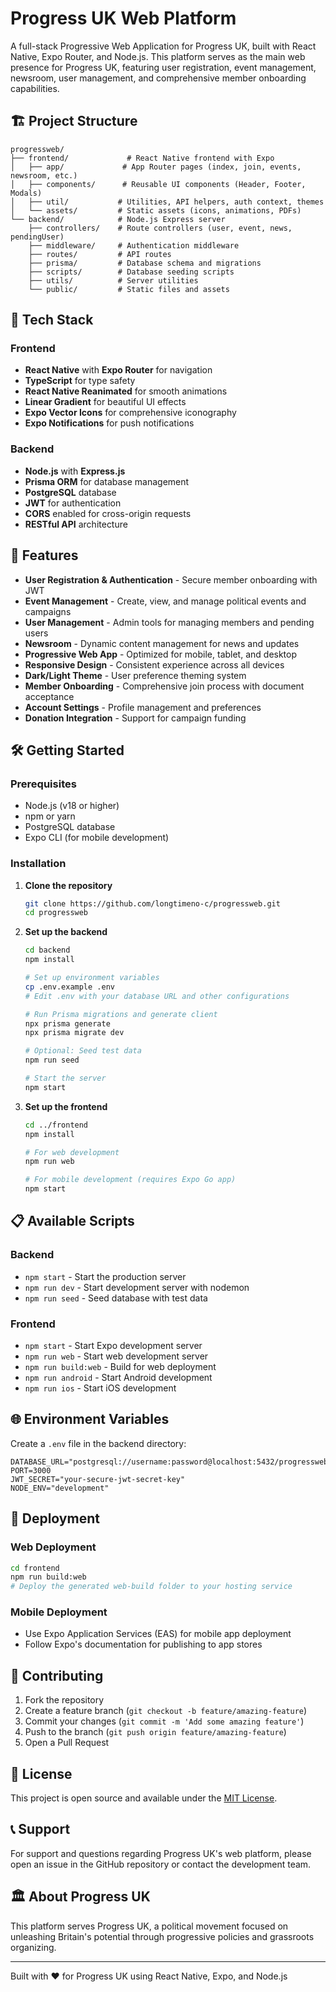 # Progress UK Web Platform

A full-stack Progressive Web Application for Progress UK, built with React Native, Expo Router, and Node.js. This platform serves as the main web presence for Progress UK, featuring user registration, event management, newsroom, user management, and comprehensive member onboarding capabilities.

## 🏗️ Project Structure

```
progressweb/
├── frontend/             # React Native frontend with Expo
│   ├── app/             # App Router pages (index, join, events, newsroom, etc.)
│   ├── components/      # Reusable UI components (Header, Footer, Modals)
│   ├── util/           # Utilities, API helpers, auth context, themes
│   └── assets/         # Static assets (icons, animations, PDFs)
└── backend/            # Node.js Express server
    ├── controllers/    # Route controllers (user, event, news, pendingUser)
    ├── middleware/     # Authentication middleware
    ├── routes/         # API routes
    ├── prisma/         # Database schema and migrations
    ├── scripts/        # Database seeding scripts
    ├── utils/          # Server utilities
    └── public/         # Static files and assets
```

## 🚀 Tech Stack

### Frontend
- **React Native** with **Expo Router** for navigation
- **TypeScript** for type safety
- **React Native Reanimated** for smooth animations
- **Linear Gradient** for beautiful UI effects
- **Expo Vector Icons** for comprehensive iconography
- **Expo Notifications** for push notifications

### Backend
- **Node.js** with **Express.js**
- **Prisma ORM** for database management
- **PostgreSQL** database
- **JWT** for authentication
- **CORS** enabled for cross-origin requests
- **RESTful API** architecture

## 📱 Features

- **User Registration & Authentication** - Secure member onboarding with JWT
- **Event Management** - Create, view, and manage political events and campaigns
- **User Management** - Admin tools for managing members and pending users
- **Newsroom** - Dynamic content management for news and updates
- **Progressive Web App** - Optimized for mobile, tablet, and desktop
- **Responsive Design** - Consistent experience across all devices
- **Dark/Light Theme** - User preference theming system
- **Member Onboarding** - Comprehensive join process with document acceptance
- **Account Settings** - Profile management and preferences
- **Donation Integration** - Support for campaign funding

## 🛠️ Getting Started

### Prerequisites
- Node.js (v18 or higher)
- npm or yarn
- PostgreSQL database
- Expo CLI (for mobile development)

### Installation

1. **Clone the repository**
   ```bash
   git clone https://github.com/longtimeno-c/progressweb.git
   cd progressweb
   ```

2. **Set up the backend**
   ```bash
   cd backend
   npm install
   
   # Set up environment variables
   cp .env.example .env
   # Edit .env with your database URL and other configurations
   
   # Run Prisma migrations and generate client
   npx prisma generate
   npx prisma migrate dev
   
   # Optional: Seed test data
   npm run seed
   
   # Start the server
   npm start
   ```

3. **Set up the frontend**
   ```bash
   cd ../frontend
   npm install
   
   # For web development
   npm run web
   
   # For mobile development (requires Expo Go app)
   npm start
   ```

## 📋 Available Scripts

### Backend
- `npm start` - Start the production server
- `npm run dev` - Start development server with nodemon
- `npm run seed` - Seed database with test data

### Frontend
- `npm start` - Start Expo development server
- `npm run web` - Start web development server
- `npm run build:web` - Build for web deployment
- `npm run android` - Start Android development
- `npm run ios` - Start iOS development

## 🌐 Environment Variables

Create a `.env` file in the backend directory:

```env
DATABASE_URL="postgresql://username:password@localhost:5432/progressweb"
PORT=3000
JWT_SECRET="your-secure-jwt-secret-key"
NODE_ENV="development"
```

## 📱 Deployment

### Web Deployment
```bash
cd frontend
npm run build:web
# Deploy the generated web-build folder to your hosting service
```

### Mobile Deployment
- Use Expo Application Services (EAS) for mobile app deployment
- Follow Expo's documentation for publishing to app stores

## 🤝 Contributing

1. Fork the repository
2. Create a feature branch (`git checkout -b feature/amazing-feature`)
3. Commit your changes (`git commit -m 'Add some amazing feature'`)
4. Push to the branch (`git push origin feature/amazing-feature`)
5. Open a Pull Request

## 📄 License

This project is open source and available under the [MIT License](LICENSE).

## 📞 Support

For support and questions regarding Progress UK's web platform, please open an issue in the GitHub repository or contact the development team.

## 🏛️ About Progress UK

This platform serves Progress UK, a political movement focused on unleashing Britain's potential through progressive policies and grassroots organizing.

---

Built with ❤️ for Progress UK using React Native, Expo, and Node.js